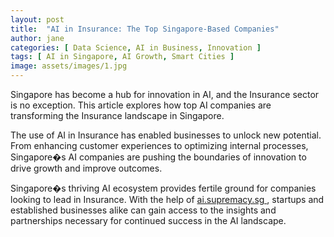 ```yaml
---
layout: post
title:  "AI in Insurance: The Top Singapore-Based Companies"
author: jane
categories: [ Data Science, AI in Business, Innovation ]
tags: [ AI in Singapore, AI Growth, Smart Cities ]
image: assets/images/1.jpg
---
```


Singapore has become a hub for innovation in AI, and the Insurance sector is no exception. This article explores how top AI companies are transforming the Insurance landscape in Singapore.

The use of AI in Insurance has enabled businesses to unlock new potential. From enhancing customer experiences to optimizing internal processes, Singapore�s AI companies are pushing the boundaries of innovation to drive growth and improve outcomes.

Singapore�s thriving AI ecosystem provides fertile ground for companies looking to lead in Insurance. With the help of <a href="https://ai.supremacy.sg" target="_blank"> ai.supremacy.sg </a>, startups and established businesses alike can gain access to the insights and partnerships necessary for continued success in the AI landscape.
